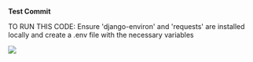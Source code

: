 **Test Commit**

TO RUN THIS CODE:
Ensure 'django-environ' and 'requests' are installed locally and create a .env file with the necessary variables

[![](https://opencollective.com/html-react-parser/contributors.svg?width=890&button=false)](https://github.com/remarkablemark/html-react-parser/graphs/contributors)
